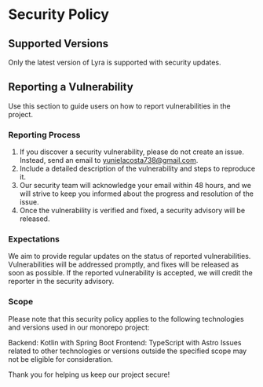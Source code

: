 # Security Policy

## Supported Versions

Only the latest version of Lyra is supported with security updates.

## Reporting a Vulnerability

Use this section to guide users on how to report vulnerabilities in the project.

### Reporting Process
1. If you discover a security vulnerability, please do not create an issue. Instead, send an email to yunielacosta738@gmail.com.
2. Include a detailed description of the vulnerability and steps to reproduce it.
3. Our security team will acknowledge your email within 48 hours, and we will strive to keep you informed about the progress and resolution of the issue.
4. Once the vulnerability is verified and fixed, a security advisory will be released.
   
### Expectations
We aim to provide regular updates on the status of reported vulnerabilities.
Vulnerabilities will be addressed promptly, and fixes will be released as soon as possible.
If the reported vulnerability is accepted, we will credit the reporter in the security advisory.

### Scope
Please note that this security policy applies to the following technologies and versions used in our monorepo project:

Backend: Kotlin with Spring Boot
Frontend: TypeScript with Astro
Issues related to other technologies or versions outside the specified scope may not be eligible for consideration.

Thank you for helping us keep our project secure!

